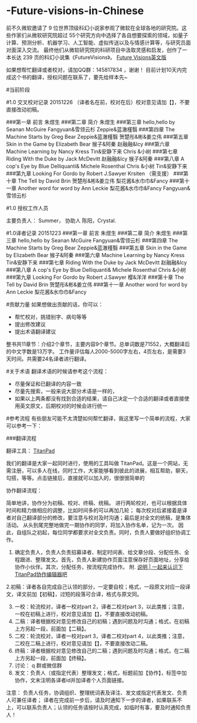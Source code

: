 # -Future-visions-in-Chinese
前不久微软邀请了 9 位世界顶级科幻小说家参观了微软在全球各地的研究院。这些作家们从微软研究院超过 55个研究方向中选择了各自想要探索的领域，如量子计算、预测分析、机器学习、人工智能、虚拟传送以及与情感计算等，与研究员面对面深入交流。
最终他们从微软研究院的科研项目中汲取灵感和启发，创作了一本长达 239 页的科幻小说集《FutureVisions》。
[Future Visions英文版](http://news.microsoft.com/futurevisions/?from=singlemessage&isappinstalled=0)

如果想帮忙翻译或者校对，请加QQ群：145817834 ，谢谢！
目前计划10天内完成这个书的翻译，授权问题在联系了，要先给样本先~ 

#当前阶段

#1.0 交叉校对记录 20151226 （译者名在前，校对在后）校对意见请加【】，不要直接改动初稿。

###第一章 前言 朱煜生
###第二章 简介 朱煜生
###第三章 hello,hello by Seanan McGuire  Fangyuan&雪领云杉              Zeppie&蓝澈槿翳
###第四章 The Machine Starts by Greg Bear  Zeppie&蓝澈槿翳             贺楚彤&彬&姜立伟
###第五章 Skin in the Game by Elizabeth Bear     猴子&阿秦                   赵融融&Icy
###第六章 Machine Learning by Nancy Kress     Tin&安静下来                  Chris &小树
###第七章 Riding With the Duke by Jack McDevitt  赵融融&Icy                   猴子&阿秦
###第八章 A cop's Eye by Blue Delliquanti& Michele Rosenthal  Chris &小树   Tin&安静下来
###第九章 Looking For Gordo by Robert J.Sawyer     Krsiten （需支援）
###第十章 The Tell by David Brin           贺楚彤&彬&姜立伟         梨花酱&水巾巾&Fancy
###第十一章 Another word for word by Ann Leckie 梨花酱&水巾巾&Fancy    Fangyuan&雪领云杉

#1.0 授权工作人员

主要负责人： Summer， 协助人 陈阳，Crystal.

#1.0译者记录 20151223
###第一章 前言 朱煜生
###第二章 简介 朱煜生
###第三章 hello,hello by Seanan McGuire  Fangyuan&雪领云杉
###第四章 The Machine Starts by Greg Bear  Zeppie&蓝澈槿翳
###第五章 Skin in the Game by Elizabeth Bear     猴子&阿秦
###第六章 Machine Learning by Nancy Kress     Tin&安静下来
###第七章 Riding With the Duke by Jack McDevitt  赵融融&Icy
###第八章 A cop's Eye by Blue Delliquanti& Michele Rosenthal  Chris &小树
###第九章 Looking For Gordo by Robert J.Sawyer     樱&洋洋
###第十章 The Tell by David Brin           贺楚彤&彬&姜立伟
###第十一章 Another word for word by Ann Leckie 梨花酱&水巾巾&Fancy

#贡献力量
如果想做出贡献的话，你可以：

* 帮忙校对，挑错别字、病句等等
* 提出修改建议
* 提出术语翻译建议

整书共11章节：介绍2个章节，主要内容9个章节。总单词数是71552，大概翻译后的中文字数是13万字。
工作量评估每人2000-5000字左右，4页左右，是需要3天时间。共需要24名译者进行翻译。

#关于术语
翻译术语的时候请参考这个流程：
* 尽量保证和已翻译的内容一致
* 尽量先搜索，一般来说大部分术语是一样的，
* 如果以上两条都没有找到合适的结果，请自己决定一个合适的翻译或者直接使用英文原文，后期校对的时候会进行统一

#参考流程
有些朋友可能不太清楚如何帮忙翻译，我这里写一个简单的流程，大家可以参考一下：

###翻译流程

翻译工具： [TitanPad](https://titanpad.com/)

我们的翻译是大家一起同时进行，使用的工具叫做 TitanPad。这是一个网站，无需注册，可以多人在线，同时工作，大家能够看到彼此的进展，相互帮助，聊天，勾搭，等等。点击链接后，直接就可以加入的，很很很简单的

协作翻译流程：

简单地讲，协作分为初稿、校对、终稿、统稿。 
进行两轮校对，也可以根据具体时间和精力做相应的调整，比如时间多的可以再加几轮；
每次校对后紧接着是译者对自己翻译部分的修改，要注意与校对及时沟通；最后是对全文的统稿，是集体活动。 从头到尾完整地做完一期协作的同学，将加入协作名单，记为一次。
因此，自组队之初起，每位同学都要求对全文负责。同时，负责人要做好组织协调工作。

1. 确定负责人，负责人负责招募译者、制定时间表、给文章分段、分配任务、全程跟进、整理发文。首先，负责人新建协作页面注意保存好页面地址，分享给协作小伙伴。其次，分配任务，按流程完成协作。 附. [说明 | 一起来认识下TitanPad协作编辑器吧](http://article.yeeyan.org/view/199302/390523)

2.初稿：译者各自完成自己认领的部分，一定要自校；格式，一段原文对应一段译文，译文前加【初稿】，过短的段落可合译，格式与原文同。

3. 一校：轮流校对，译者一校对part 2，译者二校对part 3，以此类推；注意，一校在初稿上进行，校对意见请加【】，不要直接改动初稿。
4. 二稿：译者根据校对意见修改自己的初稿；遇到问题及时沟通；格式，在初稿上方另起一段，前面加【二稿】。
5. 二校：轮流校对，译者一校对part 3，译者二校对part 4，以此类推；注意，二校在二稿上进行，校对意见请加【】，不要直接改动二稿。
6. 终稿：译者根据校对意见修改自己的二稿；遇到问题及时沟通；格式，在二稿上方另起一段，前面加【终稿】。
7. 讨论： q 群或微信群
8. 发文：负责人（或指定代表）整理发文；格式，标题前加【协作】，标签中加 协作，文末注明各译者id并加译者个人页面链接。

注意： 负责人任务，协调组织、整理统词表及译注、发文或指定代表发文、负责人可兼任译者； 译者在完成前一步后，请及时通知下一步的译者，如果联系不上，可以联系负责人；认领的任务请按时认真完成，如临时有事，要及时通知负责人！
